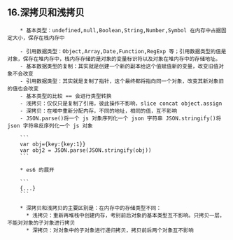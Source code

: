 ## 16.深拷贝和浅拷贝

        * 基本类型：undefined,null,Boolean,String,Number,Symbol 在内存中占据固定大小，保存在栈内存中

        - 引用数据类型：Object,Array,Date,Function,RegExp 等；引用数据类型的值是对象，保存在堆内存中，栈内存存储的是对象的变量标识符以及对象在堆内存中的存储地址。
        - 基本数据类型的复制：其实就是创建一个新的副本给这个值赋值新的变量，改变旧值对象不会改变
        - 引用数据类型：其实就是复制了指针，这个最终都将指向同一个对象，改变其新对象旧的值也会改变
        - 基本类型的比较 == 会进行类型转换
        - 浅拷贝：仅仅只是复制了引用，彼此操作不影响，slice concat object.assign
        - 深拷贝：在堆中重新分配内存，不同的地址，相同的值，互不影响
        - JSON.parse()将一个 js 对象序列化一个 json 字符串 JSON.stringify()将 json 字符串反序列化一个 js 对象

        ```
        var obj={key:{key:1}}
        var obj2 = JSON.parse(JSON.stringify(obj))
        ```

        * es6 的展开

        ```
        {...}
        ```

        * 深拷贝和浅拷贝的主要区别是：在内存中的存储类型不同：
          * 浅拷贝：重新再堆栈中创建内存，考别前后对象的基本类型互不影响。只拷贝一层，不能对对象的子对象进行拷贝
          * 深拷贝：对对象中的子对象进行递归拷贝，拷贝前后两个对象互不影响
